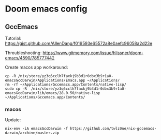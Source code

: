 # Doom emacs config

## GccEmacs

Tutorial: https://gist.github.com/AllenDang/f019593e65572a8e0aefc96058a2d23e

Throubleshooting: https://www.gitmemory.com/issue/hlissner/doom-emacs/4590/785777442 

Create macos app workaround:
```
cp -R /nix/store/yz3q6cclh7faxkj9b3d1r0dbx3b9r1a0-emacsGccDarwin/Applications/Emacs.app ~/Applications/
rm -rf ~/Applications/Gccemacs.app/Contents/native-lisp/
sudo cp -R  /nix/store/yz3q6cclh7faxkj9b3d1r0dbx3b9r1a0-emacsGccDarwin/lib/emacs/28.0.50/native-lisp ~/Applications/Gccemacs.app/Contents/
```

### macos
Update:
```
nix-env -iA emacsGccDarwin -f https://github.com/twlz0ne/nix-gccemacs-darwin/archive/master.zip
```

